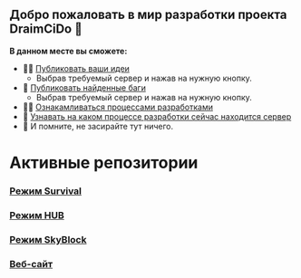 ## Добро пожаловать в мир разработки проекта DraimCiDo 👋


**В данном месте вы сможете:**

- 🙋‍♀️ [Публиковать ваши идеи](#)
    - Выбрав требуемый сервер и нажав на нужную кнопку.
- 🌈 [Публиковать найденные баги](#)
    - Выбрав требуемый сервер и нажав на нужную кнопку.
- 👩‍💻 [Ознакамливаться процессами разработками](https://github.com/orgs/Server-DraimCiDo/projects/2)
- 🍿 [Узнавать на каком процессе разработки сейчас находится сервер](https://github.com/orgs/Server-DraimCiDo/projects/2)
- 🧙 И помните, не засирайте тут ничего.


# Активные репозитории
### [Режим Survival](https://github.com/Server-DraimCiDo/Survival)
### [Режим HUB](https://github.com/Server-DraimCiDo/HUB)
### [Режим SkyBlock](https://github.com/Server-DraimCiDo/SkyBlock)
### [Веб-сайт](https://github.com/Server-DraimCiDo/Website)
